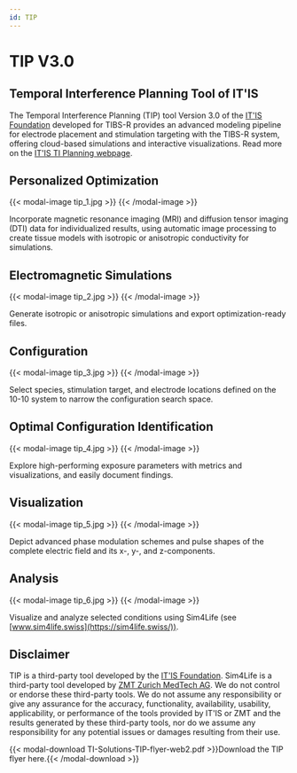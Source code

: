 ```yaml
---
id: TIP
---
```

# TIP V3.0

## Temporal Interference Planning Tool of IT'IS
The Temporal Interference Planning (TIP) tool Version 3.0 of the [IT'IS Foundation](https://itis.swiss) developed for TIBS-R provides an advanced modeling pipeline for electrode placement and stimulation targeting with the TIBS-R system, offering cloud-based simulations and interactive visualizations. Read more on the [IT'IS TI Planning webpage](https://itis.swiss/tools-and-systems/ti-planning/overview/).

## Personalized Optimization

{{< modal-image tip_1.jpg >}}
{{< /modal-image >}}

Incorporate magnetic resonance imaging (MRI) and diffusion tensor imaging (DTI) data for individualized results, using automatic image processing to create tissue models with isotropic or anisotropic conductivity for simulations.

## Electromagnetic Simulations

{{< modal-image tip_2.jpg >}}
{{< /modal-image >}}

Generate isotropic or anisotropic simulations and export optimization-ready files.

## Configuration

{{< modal-image tip_3.jpg >}}
{{< /modal-image >}}

Select species, stimulation target, and electrode locations defined on the 10-10 system to narrow the configuration search space.

## Optimal Configuration Identification

{{< modal-image tip_4.jpg >}}
{{< /modal-image >}}

Explore high-performing exposure parameters with metrics and visualizations, and easily document findings.

## Visualization

{{< modal-image tip_5.jpg >}}
{{< /modal-image >}}

Depict advanced phase modulation schemes and pulse shapes of the complete electric field and its x-, y-, and z-components.

## Analysis

{{< modal-image tip_6.jpg >}}
{{< /modal-image >}}

Visualize and analyze selected conditions using Sim4Life (see [www.sim4life.swiss](https://sim4life.swiss/)).

## Disclaimer

TIP is a third-party tool developed by the [IT'IS Foundation](https://itis.swiss). Sim4Life is a third-party tool developed by [ZMT Zurich MedTech AG](https://zmt.swiss). We do not control or endorse these third-party tools. We do not assume any responsibility or give any assurance for the accuracy, functionality, availability, usability, applicability, or performance of the tools provided by IT'IS or ZMT and the results generated by these third-party tools, nor do we assume any responsibility for any potential issues or damages resulting from their use.

{{< modal-download TI-Solutions-TIP-flyer-web2.pdf >}}Download the TIP flyer here.{{< /modal-download >}}
